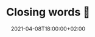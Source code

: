 ---
title: "Closing words 🌇"
date: 2021-04-08T18:00:00+02:00
talk_date: 2022-04-08T18:00:00+02:00
talk_by: ""
img_name: ""
layout: ""
remote: false
stage: false
twitter: ""
description: ""
published: true
type: "talk"

---